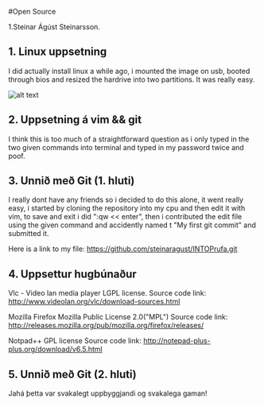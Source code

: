 #Open Source

1.Steinar Ágúst Steinarsson.

## 1. Linux uppsetning

I did actually install linux a while ago, i mounted the image on usb,
booted through bios and resized the hardrive into two partitions.
It was really easy.


![alt text](http://s7.postimg.org/7z71af4mj/linux.jpg "Dual boot")

## 2. Uppsetning á vim && git

I think this is too much of a straightforward question as i only typed in
the two given commands into terminal and typed in my password twice and poof.

## 3. Unnið með Git (1. hluti)

I really dont have any friends so i decided to do this alone, it went really
easy, i started by cloning the repository into my cpu and then edit it with
vim, to save and exit i did ":qw << enter", then i contributed the edit file
using the given command and accidently named t "My first git commit" and submitted
it.

Here is a link to my file:
https://github.com/steinaragust/INTOPrufa.git

## 4. Uppsettur hugbúnaður

Vlc - Video lan media player
LGPL license.
Source code link: http://www.videolan.org/vlc/download-sources.html

Mozilla Firefox
Mozilla Public License 2.0("MPL")
Source code link: http://releases.mozilla.org/pub/mozilla.org/firefox/releases/

Notpad++
GPL license
Source code link: http://notepad-plus-plus.org/download/v6.5.html

## 5. Unnið með Git (2. hluti)

Jahá þetta var svakalegt uppbyggjandi og svakalega gaman!
